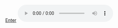 

<html>
<a href="about.html" title="Enter">Enter</a>
<head>
	<title>  </title>
	<meta charset="utf-8"/>
	<link rel="stylesheet" type="text/css" href="main.css">
</head>


</body>

<audio controls="controls">
  <source type="audio/mp3" src="audio/Opening.mp3"></source>
  <source type="audio/ogg" src="audio/Opening.mp3.mp3"></source>
  <p></p>
</audio>

</html>



